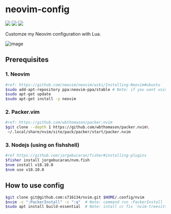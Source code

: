 # neovim-config

![](https://img.shields.io/badge/Ubuntu-22.04.01_LTS-green?logo=Ubuntu) ![](https://img.shields.io/badge/Architecture-arm64-green?logo=Linux) ![](https://img.shields.io/badge/Neovim-v0.9.0-green?logo=Neovim)   

Customze my Neovim configuration with Lua.

![image](https://user-images.githubusercontent.com/39592997/195999100-061d86b7-e2b4-4ad3-912f-6f90d95be292.png)

## Prerequisites 
### 1. Neovim
```bash 
#ref: https://github.com/neovim/neovim/wiki/Installing-Neovim#ubuntu 
$sudo add-apt-repository ppa:neovim-ppa/stable # Note: if you want using new version, can replace 'stable' to 'unstable'.
$sudo apt-get update
$sudo apt-get install -y neovim
```
### 2. Packer.vim
```bash
#ref: https://github.com/wbthomason/packer.nvim 
$git clone --depth 1 https://github.com/wbthomason/packer.nvim\
 ~/.local/share/nvim/site/pack/packer/start/packer.nvim
```
### 3. Nodejs (using on fishshell)
```bash
#ref https://github.com/jorgebucaran/fisher#installing-plugins    
$fisher install jorgebucaran/nvm.fish   
$nvm install v18.10.0
$nvm use v18.10.0
```

## How to use config
```bash 
$git clone git@github.com:s716134/nvim.git $HOME/.config/nvim
$nvim -c ":PackerInstall" -c ":q"  # Note: command run :PackerInstall
$sudo apt install build-essential  # Note: intall cc fix 'nvim-treesitter' plugin error
```

